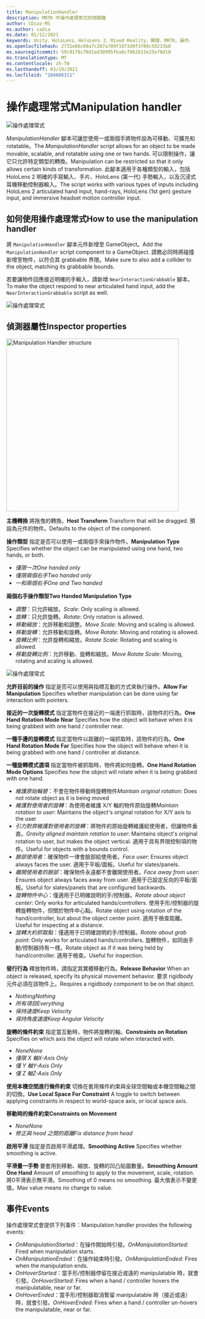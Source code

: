 ```yaml
---
title: ManipulationHandler
description: MRTK 中操作處理常式的相關檔
author: CDiaz-MS
ms.author: cadia
ms.date: 01/12/2021
keywords: Unity、HoloLens、HoloLens 2、Mixed Reality、開發、MRTK、操作、
ms.openlocfilehash: 2731e66c09a7c207a709f1073d9f3f09c59233b0
ms.sourcegitcommit: 59c91f8c70d1ad30995fba6cf862615e25e78d10
ms.translationtype: MT
ms.contentlocale: zh-TW
ms.lasthandoff: 03/19/2021
ms.locfileid: "104686311"
---
```

# <a name="manipulation-handler"></a><span data-ttu-id="d3dd9-104">操作處理常式</span><span class="sxs-lookup"><span data-stu-id="d3dd9-104">Manipulation handler</span></span>

![操作處理常式](../images/manipulation-handler/MRTK_Manipulation_Main.png)

<span data-ttu-id="d3dd9-106">*ManipulationHandler* 腳本可讓您使用一或兩個手將物件設為可移動、可擴充和 rotatable。</span><span class="sxs-lookup"><span data-stu-id="d3dd9-106">The *ManipulationHandler* script allows for an object to be made movable, scalable, and rotatable using one or two hands.</span></span> <span data-ttu-id="d3dd9-107">可以限制操作，讓它只允許特定類型的轉換。</span><span class="sxs-lookup"><span data-stu-id="d3dd9-107">Manipulation can be restricted so that it only allows certain kinds of transformation.</span></span> <span data-ttu-id="d3dd9-108">此腳本適用于各種類型的輸入，包括 HoloLens 2 明確的手寫輸入、手片、HoloLens (第一代) 手勢輸入，以及沉浸式耳機移動控制器輸入。</span><span class="sxs-lookup"><span data-stu-id="d3dd9-108">The script works with various types of inputs including HoloLens 2 articulated hand input, hand-rays, HoloLens (1st gen) gesture input, and immersive headset motion controller input.</span></span>

## <a name="how-to-use-the-manipulation-handler"></a><span data-ttu-id="d3dd9-109">如何使用操作處理常式</span><span class="sxs-lookup"><span data-stu-id="d3dd9-109">How to use the manipulation handler</span></span>

<span data-ttu-id="d3dd9-110">將 `ManipulationHandler` 腳本元件新增至 GameObject。</span><span class="sxs-lookup"><span data-stu-id="d3dd9-110">Add the `ManipulationHandler` script component to a GameObject.</span></span> <span data-ttu-id="d3dd9-111">請務必同時將碰撞新增至物件，以符合其 grabbable 界限。</span><span class="sxs-lookup"><span data-stu-id="d3dd9-111">Make sure to also add a collider to the object, matching its grabbable bounds.</span></span>

<span data-ttu-id="d3dd9-112">若要讓物件回應接近明確的手輸入，請新增 `NearInteractionGrabbable` 腳本。</span><span class="sxs-lookup"><span data-stu-id="d3dd9-112">To make the object respond to near articulated hand input, add the `NearInteractionGrabbable` script as well.</span></span>

![操作處理常式](../images/manipulation-handler/MRTK_ManipulationHandler_Howto.png)

## <a name="inspector-properties"></a><span data-ttu-id="d3dd9-114">偵測器屬性</span><span class="sxs-lookup"><span data-stu-id="d3dd9-114">Inspector properties</span></span>

<img src="../images/manipulation-handler/MRTK_ManipulationHandler_Structure.png" width="450" alt="Manipulation Handler structure">

<span data-ttu-id="d3dd9-115">**主機轉換** 將拖曳的轉換。</span><span class="sxs-lookup"><span data-stu-id="d3dd9-115">**Host Transform** Transform that will be dragged.</span></span> <span data-ttu-id="d3dd9-116">預設為元件的物件。</span><span class="sxs-lookup"><span data-stu-id="d3dd9-116">Defaults to the object of the component.</span></span>

<span data-ttu-id="d3dd9-117">**操作類型** 指定是否可以使用一或兩個手來操作物件。</span><span class="sxs-lookup"><span data-stu-id="d3dd9-117">**Manipulation Type** Specifies whether the object can be manipulated using one hand, two hands, or both.</span></span>

* <span data-ttu-id="d3dd9-118">*僅限一次*</span><span class="sxs-lookup"><span data-stu-id="d3dd9-118">*One handed only*</span></span>
* <span data-ttu-id="d3dd9-119">*僅限兩個右手*</span><span class="sxs-lookup"><span data-stu-id="d3dd9-119">*Two handed only*</span></span>
* <span data-ttu-id="d3dd9-120">*一和兩個右手*</span><span class="sxs-lookup"><span data-stu-id="d3dd9-120">*One and Two handed*</span></span>

<span data-ttu-id="d3dd9-121">**兩個右手操作類型**</span><span class="sxs-lookup"><span data-stu-id="d3dd9-121">**Two Handed Manipulation Type**</span></span>

* <span data-ttu-id="d3dd9-122">*調整*：只允許縮放。</span><span class="sxs-lookup"><span data-stu-id="d3dd9-122">*Scale*: Only scaling is allowed.</span></span>
* <span data-ttu-id="d3dd9-123">*旋轉*：只允許旋轉。</span><span class="sxs-lookup"><span data-stu-id="d3dd9-123">*Rotate*: Only rotation is allowed.</span></span>
* <span data-ttu-id="d3dd9-124">*移動縮放*：允許移動和調整。</span><span class="sxs-lookup"><span data-stu-id="d3dd9-124">*Move Scale*: Moving and scaling is allowed.</span></span>
* <span data-ttu-id="d3dd9-125">*移動旋轉*：允許移動和旋轉。</span><span class="sxs-lookup"><span data-stu-id="d3dd9-125">*Move Rotate*: Moving and rotating is allowed.</span></span>
* <span data-ttu-id="d3dd9-126">*旋轉比例*：允許旋轉和縮放。</span><span class="sxs-lookup"><span data-stu-id="d3dd9-126">*Rotate Scale*: Rotating and scaling is allowed.</span></span>
* <span data-ttu-id="d3dd9-127">*移動旋轉比例*：允許移動、旋轉和縮放。</span><span class="sxs-lookup"><span data-stu-id="d3dd9-127">*Move Rotate Scale*: Moving, rotating and scaling is allowed.</span></span>

![操作處理常式](../images/manipulation-handler/MRTK_ManipulationHandler_TwoHanded.jpg)

<span data-ttu-id="d3dd9-129">**允許目前的操作** 指定是否可以使用與指標互動的方式來執行操作。</span><span class="sxs-lookup"><span data-stu-id="d3dd9-129">**Allow Far Manipulation** Specifies whether manipulation can be done using far interaction with pointers.</span></span>

<span data-ttu-id="d3dd9-130">**接近的一次旋轉模式** 指定當物件在接近的一端進行抓取時，該物件的行為。</span><span class="sxs-lookup"><span data-stu-id="d3dd9-130">**One Hand Rotation Mode Near** Specifies how the object will behave when it is being grabbed with one hand / controller near.</span></span>

<span data-ttu-id="d3dd9-131">**一種手邊的旋轉模式** 指定當物件以距離的一端抓取時，該物件的行為。</span><span class="sxs-lookup"><span data-stu-id="d3dd9-131">**One Hand Rotation Mode Far** Specifies how the object will behave when it is being grabbed with one hand / controller at distance.</span></span>

<span data-ttu-id="d3dd9-132">**一種旋轉模式選項** 指定當物件被抓取時，物件將如何旋轉。</span><span class="sxs-lookup"><span data-stu-id="d3dd9-132">**One Hand Rotation Mode Options** Specifies how the object will rotate when it is being grabbed with one hand.</span></span>

* <span data-ttu-id="d3dd9-133">*維護原始輪替*：不會在物件移動時旋轉物件</span><span class="sxs-lookup"><span data-stu-id="d3dd9-133">*Maintain original rotation*: Does not rotate object as it is being moved</span></span>
* <span data-ttu-id="d3dd9-134">*維護對使用者的旋轉*：為使用者維護 X/Y 軸的物件原始旋轉</span><span class="sxs-lookup"><span data-stu-id="d3dd9-134">*Maintain rotation to user*: Maintains the object's original rotation for X/Y axis to the user</span></span>
* <span data-ttu-id="d3dd9-135">*引力對齊維護對使用者的旋轉*：將物件的原始旋轉維護給使用者，但讓物件垂直。</span><span class="sxs-lookup"><span data-stu-id="d3dd9-135">*Gravity aligned maintain rotation to user*: Maintains object's original rotation to user, but makes the object vertical.</span></span> <span data-ttu-id="d3dd9-136">適用于具有界限控制項的物件。</span><span class="sxs-lookup"><span data-stu-id="d3dd9-136">Useful for objects with a bounds control.</span></span>
* <span data-ttu-id="d3dd9-137">*臉部使用者*：確保物件一律會臉部給使用者。</span><span class="sxs-lookup"><span data-stu-id="d3dd9-137">*Face user*: Ensures object always faces the user.</span></span> <span data-ttu-id="d3dd9-138">適用于平板/面板。</span><span class="sxs-lookup"><span data-stu-id="d3dd9-138">Useful for slates/panels.</span></span>
* <span data-ttu-id="d3dd9-139">*離開使用者的臉部*：確保物件永遠都不會離開使用者。</span><span class="sxs-lookup"><span data-stu-id="d3dd9-139">*Face away from user*: Ensures object always faces away from user.</span></span> <span data-ttu-id="d3dd9-140">適用于已設定反向的平板/面板。</span><span class="sxs-lookup"><span data-stu-id="d3dd9-140">Useful for slates/panels that are configured backwards.</span></span>
* <span data-ttu-id="d3dd9-141">*旋轉物件中心*：僅適用于已明確說明的手/控制器。</span><span class="sxs-lookup"><span data-stu-id="d3dd9-141">*Rotate about object center*:  Only works for articulated hands/controllers.</span></span> <span data-ttu-id="d3dd9-142">使用手形/控制器的旋轉旋轉物件，但關於物件中心點。</span><span class="sxs-lookup"><span data-stu-id="d3dd9-142">Rotate object using rotation of the hand/controller, but about the object center point.</span></span> <span data-ttu-id="d3dd9-143">適用于檢查距離。</span><span class="sxs-lookup"><span data-stu-id="d3dd9-143">Useful for inspecting at a distance.</span></span>
* <span data-ttu-id="d3dd9-144">*旋轉大約抓取點*：僅適用于已明確說明的手/控制器。</span><span class="sxs-lookup"><span data-stu-id="d3dd9-144">*Rotate about grab point*:  Only works for articulated hands/controllers.</span></span> <span data-ttu-id="d3dd9-145">旋轉物件，如同由手動/控制器持有一樣。</span><span class="sxs-lookup"><span data-stu-id="d3dd9-145">Rotate object as if it was being held by hand/controller.</span></span> <span data-ttu-id="d3dd9-146">適用于檢查。</span><span class="sxs-lookup"><span data-stu-id="d3dd9-146">Useful for inspection.</span></span>

<span data-ttu-id="d3dd9-147">**發行行為** 釋放物件時，請指定其實體移動行為。</span><span class="sxs-lookup"><span data-stu-id="d3dd9-147">**Release Behavior** When an object is released, specify its physical movement behavior.</span></span> <span data-ttu-id="d3dd9-148">要求 rigidbody 元件必須在該物件上。</span><span class="sxs-lookup"><span data-stu-id="d3dd9-148">Requires a rigidbody component to be on that object.</span></span>

* <span data-ttu-id="d3dd9-149">*Nothing*</span><span class="sxs-lookup"><span data-stu-id="d3dd9-149">*Nothing*</span></span>
* <span data-ttu-id="d3dd9-150">*所有項目*</span><span class="sxs-lookup"><span data-stu-id="d3dd9-150">*Everything*</span></span>
* <span data-ttu-id="d3dd9-151">*保持速度*</span><span class="sxs-lookup"><span data-stu-id="d3dd9-151">*Keep Velocity*</span></span>
* <span data-ttu-id="d3dd9-152">*保持角度速度*</span><span class="sxs-lookup"><span data-stu-id="d3dd9-152">*Keep Angular Velocity*</span></span>

<span data-ttu-id="d3dd9-153">**旋轉的條件約束** 指定當互動時，物件將旋轉的軸。</span><span class="sxs-lookup"><span data-stu-id="d3dd9-153">**Constraints on Rotation** Specifies on which axis the object will rotate when interacted with.</span></span>

* <span data-ttu-id="d3dd9-154">*None*</span><span class="sxs-lookup"><span data-stu-id="d3dd9-154">*None*</span></span>
* <span data-ttu-id="d3dd9-155">*僅限 X 軸*</span><span class="sxs-lookup"><span data-stu-id="d3dd9-155">*X-Axis Only*</span></span>
* <span data-ttu-id="d3dd9-156">*僅 Y 軸*</span><span class="sxs-lookup"><span data-stu-id="d3dd9-156">*Y-Axis Only*</span></span>
* <span data-ttu-id="d3dd9-157">*僅 Z 軸*</span><span class="sxs-lookup"><span data-stu-id="d3dd9-157">*Z-Axis Only*</span></span>

<span data-ttu-id="d3dd9-158">**使用本機空間進行條件約束** 切換在套用條件約束與全球空間軸或本機空間軸之間的切換。</span><span class="sxs-lookup"><span data-stu-id="d3dd9-158">**Use Local Space For Constraint** A toggle to switch between applying constraints in respect to world-space axis, or local space axis.</span></span>

<span data-ttu-id="d3dd9-159">**移動時的條件約束**</span><span class="sxs-lookup"><span data-stu-id="d3dd9-159">**Constraints on Movement**</span></span>

* <span data-ttu-id="d3dd9-160">*None*</span><span class="sxs-lookup"><span data-stu-id="d3dd9-160">*None*</span></span>
* <span data-ttu-id="d3dd9-161">*修正與 head 之間的距離*</span><span class="sxs-lookup"><span data-stu-id="d3dd9-161">*Fix distance from head*</span></span>

<span data-ttu-id="d3dd9-162">**啟用平滑** 指定是否啟用平滑處理。</span><span class="sxs-lookup"><span data-stu-id="d3dd9-162">**Smoothing Active** Specifies whether smoothing is active.</span></span>

<span data-ttu-id="d3dd9-163">**平滑量一手勢** 要套用到移動、縮放、旋轉的凹凸貼圖數量。</span><span class="sxs-lookup"><span data-stu-id="d3dd9-163">**Smoothing Amount One Hand** Amount of smoothing to apply to the movement, scale, rotation.</span></span> <span data-ttu-id="d3dd9-164">將0平滑表示無平滑。</span><span class="sxs-lookup"><span data-stu-id="d3dd9-164">Smoothing of 0 means no smoothing.</span></span> <span data-ttu-id="d3dd9-165">最大值表示不變更值。</span><span class="sxs-lookup"><span data-stu-id="d3dd9-165">Max value means no change to value.</span></span>

## <a name="events"></a><span data-ttu-id="d3dd9-166">事件</span><span class="sxs-lookup"><span data-stu-id="d3dd9-166">Events</span></span>

<span data-ttu-id="d3dd9-167">操作處理常式會提供下列事件：</span><span class="sxs-lookup"><span data-stu-id="d3dd9-167">Manipulation handler provides the following events:</span></span>

* <span data-ttu-id="d3dd9-168">*OnManipulationStarted*：在操作開始時引發。</span><span class="sxs-lookup"><span data-stu-id="d3dd9-168">*OnManipulationStarted*: Fired when manipulation starts.</span></span>
* <span data-ttu-id="d3dd9-169">*OnManipulationEnded*：在操作結束時引發。</span><span class="sxs-lookup"><span data-stu-id="d3dd9-169">*OnManipulationEnded*: Fires when the manipulation ends.</span></span>
* <span data-ttu-id="d3dd9-170">*OnHoverStarted*：當手形/控制器停留在接近或遠的 manipulatable 時，就會引發。</span><span class="sxs-lookup"><span data-stu-id="d3dd9-170">*OnHoverStarted*: Fires when a hand / controller hovers the manipulatable, near or far.</span></span>
* <span data-ttu-id="d3dd9-171">*OnHoverEnded*：當手形/控制器取消暫留 manipulatable 時（接近或遠）時，就會引發。</span><span class="sxs-lookup"><span data-stu-id="d3dd9-171">*OnHoverEnded*: Fires when a hand / controller un-hovers the manipulatable, near or far.</span></span>
